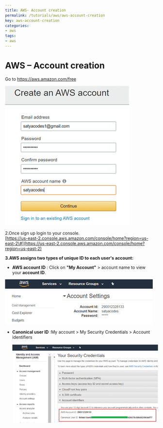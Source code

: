 ```yaml
---
title: AWS- Account creation
permalink: /tutorials/aws/aws-account-creation
key: aws-account-creation
categories:
- aws
tags:
- aws
---
```



AWS – Account creation
======================

Go to <https://aws.amazon.com/free>

![](media/0d5bc70f43ec9dd2e46ca776ec061949.png)

2.Once sign up login to your console.  
[https://us-east-2.console.aws.amazon.com/console/home?region=us-east-2\#](https://us-east-2.console.aws.amazon.com/console/home?region=us-east-2)
  
  
**3.AWS assigns two types of unique ID to each user's account:**  
-   **AWS account ID** : Click on **"My Account"** \> account name to view
    your **account ID**.

![](media/f4cce1ba669e104252431b27def9021f.png)

-   **Canonical user ID** :My account \> My Security Credentials \> Account
    identifiers

    ![](media/a67cc628dc9abd8271dc7e92a9cfb91b.png)
